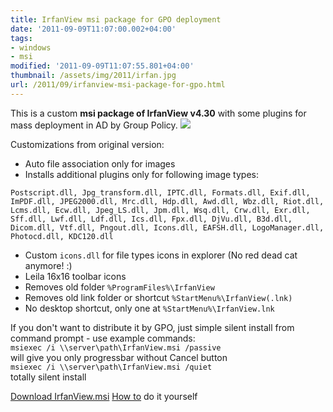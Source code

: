 ```yaml
---
title: IrfanView msi package for GPO deployment
date: '2011-09-09T11:07:00.002+04:00'
tags:
- windows
- msi
modified: '2011-09-09T11:07:55.801+04:00'
thumbnail: /assets/img/2011/irfan.jpg
url: /2011/09/irfanview-msi-package-for-gpo.html
---
```

This is a custom **msi package of IrfanView v4.30** with some plugins for mass deployment in AD by Group Policy. 
![](/assets/img/2011/irfan.jpg)  

Customizations from original version:
- Auto file association only for images
- Installs additional plugins only for following image types:
```
Postscript.dll, Jpg_transform.dll, IPTC.dll, Formats.dll, Exif.dll, ImPDF.dll, JPEG2000.dll, Mrc.dll, Hdp.dll, Awd.dll, Wbz.dll, Riot.dll, Lcms.dll, Ecw.dll, Jpeg_LS.dll, Jpm.dll, Wsq.dll, Crw.dll, Exr.dll, Sff.dll, Lwf.dll, Ldf.dll, Ics.dll, Fpx.dll, DjVu.dll, B3d.dll, Dicom.dll, Vtf.dll, Pngout.dll, Icons.dll, EAFSH.dll, LogoManager.dll, Photocd.dll, KDC120.dll
```
- Custom `icons.dll` for file types icons in explorer (No red dead cat anymore! :)
- Leila 16x16 toolbar icons
- Removes old folder `%ProgramFiles%\IrfanView`
- Removes old link folder or shortcut `%StartMenu%\IrfanView(.lnk)` 
- No desktop shortcut, only one at `%StartMenu%\IrfanView.lnk`

If you don't want to distribute it by GPO, just simple silent install from command prompt - use example commands:   
`msiexec /i \\server\path\IrfanView.msi /passive`  
will give you only progressbar without Cancel button  
`msiexec /i \\server\path\IrfanView.msi /quiet`  
totally silent install

[Download IrfanView.msi](http://ge.tt/9Zraga7)
[How to](/2011/09/howto-cook-custom-firefox-msi-for-enterprise-deployment.html) do it yourself
